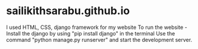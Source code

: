 # sailikithsarabu.github.io
I used HTML, CSS, django framework for my website
To run the website -
Install the django by using "pip install django" in the terminal
Use the command "python manage.py runserver" and start the development server.
